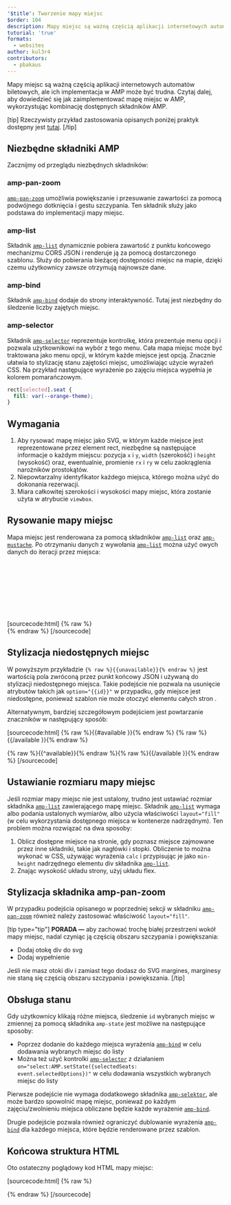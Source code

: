 ```yaml
---
'$title': Tworzenie mapy miejsc
$order: 104
description: Mapy miejsc są ważną częścią aplikacji internetowych automatów biletowych, ale ich implementacja w AMP może być trudna. Czytaj dalej, aby dowiedzieć się jak zaimplementować mapę miejsc w AMP
tutorial: 'true'
formats:
  - websites
author: kul3r4
contributors:
  - pbakaus
---
```


Mapy miejsc są ważną częścią aplikacji internetowych automatów biletowych, ale ich implementacja w AMP może być trudna. Czytaj dalej, aby dowiedzieć się jak zaimplementować mapę miejsc w AMP, wykorzystując kombinację dostępnych składników AMP.

[tip] Rzeczywisty przykład zastosowania opisanych poniżej praktyk dostępny jest [tutaj](../../../documentation/examples/documentation/SeatMap.html). [/tip]

## Niezbędne składniki AMP

Zacznijmy od przeglądu niezbędnych składników:

### amp-pan-zoom

[`amp-pan-zoom`](../../../documentation/components/reference/amp-pan-zoom.md) umożliwia powiększanie i przesuwanie zawartości za pomocą podwójnego dotknięcia i gestu szczypania. Ten składnik służy jako podstawa do implementacji mapy miejsc.

### amp-list

Składnik [`amp-list`](../../../documentation/components/reference/amp-list.md) dynamicznie pobiera zawartość z punktu końcowego mechanizmu CORS JSON i renderuje ją za pomocą dostarczonego szablonu. Służy do pobierania bieżącej dostępności miejsc na mapie, dzięki czemu użytkownicy zawsze otrzymują najnowsze dane.

### amp-bind

Składnik [`amp-bind`](../../../documentation/components/reference/amp-bind.md) dodaje do strony interaktywność. Tutaj jest niezbędny do śledzenie liczby zajętych miejsc.

### amp-selector

Składnik [`amp-selector`](../../../documentation/components/reference/amp-selector.md) reprezentuje kontrolkę, która prezentuje menu opcji i pozwala użytkownikowi na wybór z tego menu. Cała mapa miejsc może być traktowana jako menu opcji, w którym każde miejsce jest opcją. Znacznie ułatwia to stylizację stanu zajętości miejsc, umożliwiając użycie wyrażeń CSS. Na przykład następujące wyrażenie po zajęciu miejsca wypełnia je kolorem pomarańczowym.

```css
rect[selected].seat {
  fill: var(--orange-theme);
}
```

## Wymagania

1. Aby rysować mapę miejsc jako SVG, w którym każde miejsce jest reprezentowane przez element <codr>rect, niezbędne są następujące informacje o każdym miejscu: pozycja <code data-md-type="codespan">x</code> i <code data-md-type="codespan">y</code>, <code data-md-type="codespan">width</code> (szerokość) i <code data-md-type="codespan">height</code> (wysokość) oraz, ewentualnie, promienie <code data-md-type="codespan">rx</code> i <code data-md-type="codespan">ry</code> w celu zaokrąglenia narożników prostokątów.</codr>
2. Niepowtarzalny identyfikator każdego miejsca, którego można użyć do dokonania rezerwacji.
3. Miara całkowitej szerokości i wysokości mapy miejsc, która zostanie użyta w atrybucie `viewbox`.

## Rysowanie mapy miejsc

Mapa miejsc jest renderowana za pomocą składników [`amp-list`](../../../documentation/components/reference/amp-list.md) oraz [`amp-mustache`](../../../documentation/components/reference/amp-mustache.md). Po otrzymaniu danych z wywołania [`amp-list`](../../../documentation/components/reference/amp-list.md) można użyć owych danych do iteracji przez miejsca:

[sourcecode:html]
{% raw %}<svg preserveAspectRatio="xMidYMin slice" viewBox="0 0 {{width}} {{height}}">
{{#seats}}
<rect option="{{id}}" role="button" tabindex="0" class="seat {{unavailable}}" x="{{x}}" y="{{y}}" width="{{width}}" height="{{height}}" rx="{{rx}}" ry="{{ry}}"/>
{{/seats}}
</svg>{% endraw %}
[/sourcecode]

## Stylizacja niedostępnych miejsc

W powyższym przykładzie `{% raw %}{{unavailable}}{% endraw %}` jest wartością pola zwróconą przez punkt końcowy JSON i używaną do stylizacji niedostępnego miejsca. Takie podejście nie pozwala na usunięcie atrybutów takich jak `option="{{id}}"` w przypadku, gdy miejsce jest niedostępne, ponieważ szablon nie może otoczyć elementu całych stron <code><html></code>.

Alternatywnym, bardziej szczegółowym podejściem jest powtarzanie znaczników w następujący sposób:

[sourcecode:html]
{% raw %}{{#available }}{% endraw %}
<rect option="{{id}}" role="button" tabindex="0" class="seat" x="{{x}}" y="{{y}}" width="{{width}}" height="{{height}}" rx="{{rx}}" ry="{{ry}}"/>{% raw %}{{/available }}{% endraw %}

{% raw %}{{^available}}{% endraw %}<rect role="button" tabindex="0" class="seat unavailable" x="{{x}}" y="{{y}}" width="{{width}}" height="{{height}}" rx="{{rx}}" ry="{{ry}}"/>{% raw %}{{/available }}{% endraw %}
[/sourcecode]

## Ustawianie rozmiaru mapy miejsc

Jeśli rozmiar mapy miejsc nie jest ustalony, trudno jest ustawiać rozmiar składnika [`amp-list`](../../../documentation/components/reference/amp-list.md) zawierającego mapę miejsc. Składnik [`amp-list`](../../../documentation/components/reference/amp-list.md) wymaga albo podania ustalonych wymiarów, albo użycia właściwości `layout="fill"` (w celu wykorzystania dostępnego miejsca w kontenerze nadrzędnym). Ten problem można rozwiązać na dwa sposoby:

1. Oblicz dostępne miejsce na stronie, gdy poznasz miejsce zajmowane przez inne składniki, takie jak nagłówki i stopki. Obliczenie to można wykonać w CSS, używając wyrażenia `calc` i przypisując je jako `min-height` nadrzędnego elementu div składnika [`amp-list`](../../../documentation/components/reference/amp-list.md).
2. Znając wysokość układu strony, użyj układu flex.

## Stylizacja składnika amp-pan-zoom

W przypadku podejścia opisanego w poprzedniej sekcji w składniku [`amp-pan-zoom`](../../../documentation/components/reference/amp-pan-zoom.md) również należy zastosować właściwość `layout="fill"`.

[tip type="tip"] **PORADA —** aby zachować trochę białej przestrzeni wokół mapy miejsc, nadal czyniąc ją częścią obszaru szczypania i powiększania:

- Dodaj otokę div do svg
- Dodaj wypełnienie

Jeśli nie masz otoki div i zamiast tego dodasz do SVG margines, marginesy nie staną się częścią obszaru szczypania i powiększania. [/tip]

## Obsługa stanu

Gdy użytkownicy klikają różne miejsca, śledzenie `id` wybranych miejsc w zmiennej za pomocą składnika `amp-state` jest możliwe na następujące sposoby:

- Poprzez dodanie do każdego miejsca wyrażenia [`amp-bind`](../../../documentation/components/reference/amp-bind.md) w celu dodawania wybranych miejsc do listy
- Można też użyć kontrolki [`amp-selector`](../../../documentation/components/reference/amp-selector.md) z działaniem <code>on="select:AMP.setState({selectedSeats: event.selectedOptions})"</code> w celu dodawania wszystkich wybranych miejsc do listy

Pierwsze podejście nie wymaga dodatkowego składnika [`amp-selektor`](../../../documentation/components/reference/amp-selector.md), ale może bardzo spowolnić mapę miejsc, ponieważ po każdym zajęciu/zwolnieniu miejsca obliczane będzie każde wyrażenie [`amp-bind`](../../../documentation/components/reference/amp-bind.md).

Drugie podejście pozwala również ograniczyć dublowanie wyrażenia [`amp-bind`](../../../documentation/components/reference/amp-bind.md) dla każdego miejsca, które będzie renderowane przez szablon.

## Końcowa struktura HTML

Oto ostateczny poglądowy kod HTML mapy miejsc:

[sourcecode:html]
{% raw %}<div class="seatmap-container">
<amp-list layout="fill" src="/json/seats.json" binding="no" items="." single-item noloading>
<template type="amp-mustache">
<amp-pan-zoom layout="fill" class="seatmap">
<amp-selector multiple on="select:AMP.setState({
          selectedSeats: event.selectedOptions
        })" layout="fill">
<div class="svg-container">
<svg preserveAspectRatio="xMidYMin slice" viewBox="0 0 {{width}} {{height}}">
{{#seats}}
<rect option="{{id}}" role="button"
               tabindex="0" class="seat {{unavailable}}"
              x="{{x}}" y="{{y}}"
              width="{{width}}" height="{{height}}"
              rx="{{rx}}" ry="{{ry}}"/>
{{/seats}}
</svg>
</div>
</amp-selector>
</amp-pan-zoom>
</template>
</amp-list>

</div>{% endraw %}
[/sourcecode]
